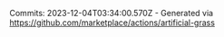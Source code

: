 Commits: 2023-12-04T03:34:00.570Z - Generated via https://github.com/marketplace/actions/artificial-grass
<br>
